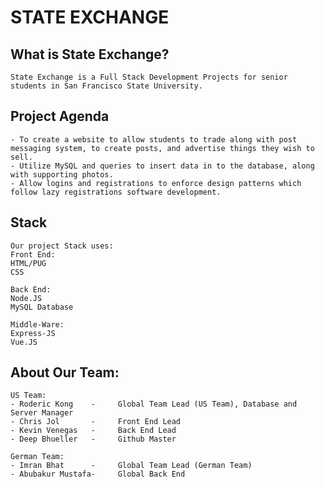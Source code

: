 # STATE EXCHANGE

## What is State Exchange?
```State Exchange is a Full Stack Development Projects for senior students in San Francisco State University.```

## Project Agenda
```
- To create a website to allow students to trade along with post messaging system, to create posts, and advertise things they wish to sell.
- Utilize MySQL and queries to insert data in to the database, along with supporting photos.
- Allow logins and registrations to enforce design patterns which follow lazy registrations software development.
```

## Stack
```
Our project Stack uses:
Front End:
HTML/PUG
CSS

Back End:
Node.JS
MySQL Database

Middle-Ware:
Express-JS
Vue.JS
```

## About Our Team:
```
US Team:
- Roderic Kong    -     Global Team Lead (US Team), Database and Server Manager
- Chris Jol       -     Front End Lead
- Kevin Venegas   -     Back End Lead
- Deep Bhueller   -     Github Master

German Team:
- Imran Bhat      -     Global Team Lead (German Team)
- Abubakur Mustafa-     Global Back End   
```

